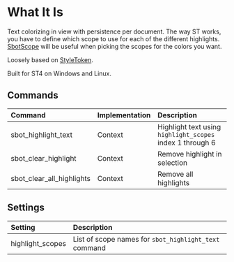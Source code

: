# What It Is
Text colorizing in view with persistence per document.
The way ST works, you have to define which scope to use for each of the different highlights.
[SbotScope](https://github.com/cepthomas/SbotScope) will be useful when picking the scopes for the colors you want.

Loosely based on [StyleToken](https://packagecontrol.io/packages/StyleToken).

Built for ST4 on Windows and Linux.

## Commands
| Command                  | Implementation | Description |
|:--------                 |:-------        |:-------     |
| sbot_highlight_text      | Context        | Highlight text using `highlight_scopes` index 1 through 6 |
| sbot_clear_highlight     | Context        | Remove highlight in selection |
| sbot_clear_all_highlights| Context        | Remove all highlights |

## Settings
| Setting                  | Description |
|:--------                 |:-------     |
| highlight_scopes         | List of scope names for `sbot_highlight_text` command |

